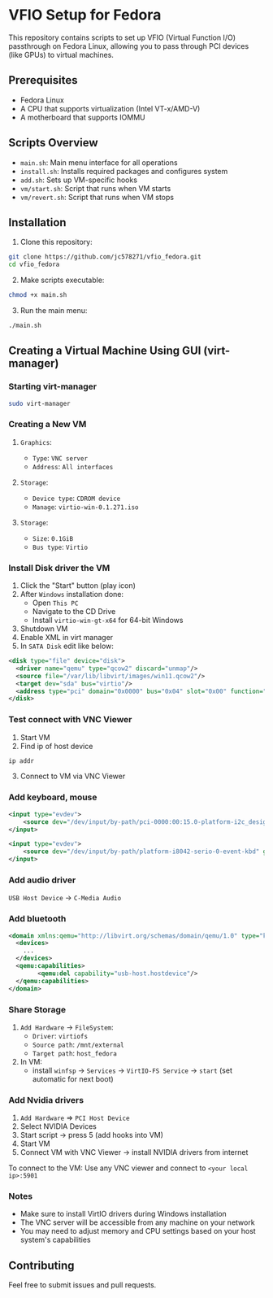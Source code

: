 # VFIO Setup for Fedora

This repository contains scripts to set up VFIO (Virtual Function I/O) passthrough on Fedora Linux, allowing you to pass through PCI devices (like GPUs) to virtual machines.

## Prerequisites

- Fedora Linux
- A CPU that supports virtualization (Intel VT-x/AMD-V)
- A motherboard that supports IOMMU

## Scripts Overview

- `main.sh`: Main menu interface for all operations
- `install.sh`: Installs required packages and configures system
- `add.sh`: Sets up VM-specific hooks
- `vm/start.sh`: Script that runs when VM starts
- `vm/revert.sh`: Script that runs when VM stops

## Installation

1. Clone this repository:
```bash
git clone https://github.com/jc578271/vfio_fedora.git
cd vfio_fedora
```

2. Make scripts executable:
```bash
chmod +x main.sh
```

3. Run the main menu:
```bash
./main.sh
```

## Creating a Virtual Machine Using GUI (virt-manager)

### Starting virt-manager
```bash
sudo virt-manager
```

### Creating a New VM
1. `Graphics`:
   - `Type`: `VNC server`
   - `Address`: `All interfaces`

2. `Storage`:
   - `Device type`: `CDROM device`
   - `Manage`: `virtio-win-0.1.271.iso`

3. `Storage`:
   - `Size`: `0.1GiB`
   - `Bus type`: `Virtio`

### Install Disk driver the VM
1. Click the "Start" button (play icon)
2. After `Windows` installation done:
   - Open `This PC`
   - Navigate to the CD Drive
   - Install `virtio-win-gt-x64` for 64-bit Windows
3. Shutdown VM
4. Enable XML in virt manager
5. In `SATA Disk` edit like below:
```xml
<disk type="file" device="disk">
  <driver name="qemu" type="qcow2" discard="unmap"/>
  <source file="/var/lib/libvirt/images/win11.qcow2"/>
  <target dev="sda" bus="virtio"/>
  <address type="pci" domain="0x0000" bus="0x04" slot="0x00" function="0x0"/>
</disk>
```

### Test connect with VNC Viewer
1. Start VM
2. Find ip of host device
```bash
ip addr
```
3. Connect to VM via VNC Viewer

### Add keyboard, mouse
```xml
<input type="evdev">
    <source dev="/dev/input/by-path/pci-0000:00:15.0-platform-i2c_designware.0-event-mouse"/>
</input>
```
```xml
<input type="evdev">
    <source dev="/dev/input/by-path/platform-i8042-serio-0-event-kbd" grab="all" grabToggle="ctrl-ctrl" repeat="on"/>
</input>
```

### Add audio driver
`USB Host Device` -> `C-Media Audio`

### Add bluetooth
```xml
<domain xmlns:qemu="http://libvirt.org/schemas/domain/qemu/1.0" type="kvm">  
  <devices>    
	...
  </devices>    
  <qemu:capabilities>    
		<qemu:del capability="usb-host.hostdevice"/>    
  </qemu:capabilities>    
</domain>
```

### Share Storage
1. `Add Hardware` -> `FileSystem`:
   - `Driver`: `virtiofs`
   - `Source path`: `/mnt/external`
   - `Target path`: `host_fedora`
2. In VM:
   - install `winfsp` -> `Services` -> `VirtIO-FS Service` -> `start` (set automatic for next boot)

### Add Nvidia drivers
1. `Add Hardware` => `PCI Host Device`
3. Select NVIDIA Devices
4. Start script -> press 5 (add hooks into VM)
5. Start VM
6. Connect VM with VNC Viewer -> install NVIDIA drivers from internet

To connect to the VM: Use any VNC viewer and connect to `<your local ip>:5901`

### Notes
- Make sure to install VirtIO drivers during Windows installation
- The VNC server will be accessible from any machine on your network
- You may need to adjust memory and CPU settings based on your host system's capabilities

## Contributing

Feel free to submit issues and pull requests.
